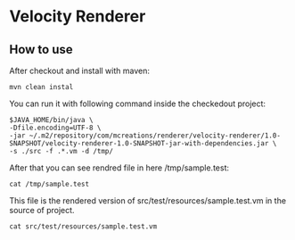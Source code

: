 Velocity Renderer
=================

## How to use
After checkout and install with maven:
```
mvn clean instal
```  
You can run it with following command inside the checkedout project:
```
$JAVA_HOME/bin/java \
-Dfile.encoding=UTF-8 \
-jar ~/.m2/repository/com/mcreations/renderer/velocity-renderer/1.0-SNAPSHOT/velocity-renderer-1.0-SNAPSHOT-jar-with-dependencies.jar \
-s ./src -f .*.vm -d /tmp/
```
After that you can see rendred file in here /tmp/sample.test:
```
cat /tmp/sample.test
``` 
This file is the rendered version of src/test/resources/sample.test.vm in the source of project.
```
cat src/test/resources/sample.test.vm
```